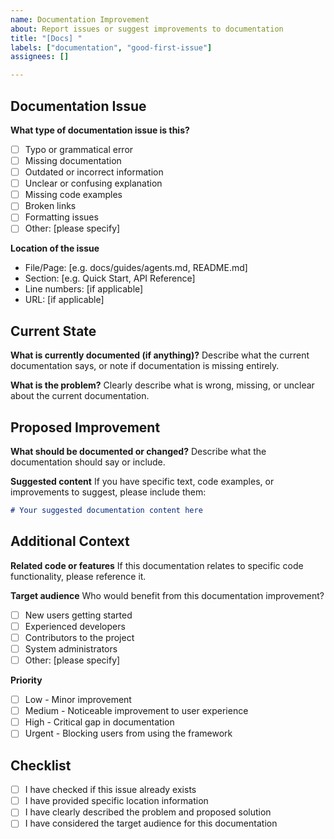 ```yaml
---
name: Documentation Improvement
about: Report issues or suggest improvements to documentation
title: "[Docs] "
labels: ["documentation", "good-first-issue"]
assignees: []

---
```


## Documentation Issue
**What type of documentation issue is this?**
- [ ] Typo or grammatical error
- [ ] Missing documentation
- [ ] Outdated or incorrect information
- [ ] Unclear or confusing explanation
- [ ] Missing code examples
- [ ] Broken links
- [ ] Formatting issues
- [ ] Other: [please specify]

**Location of the issue**
- File/Page: [e.g. docs/guides/agents.md, README.md]
- Section: [e.g. Quick Start, API Reference]
- Line numbers: [if applicable]
- URL: [if applicable]

## Current State
**What is currently documented (if anything)?**
Describe what the current documentation says, or note if documentation is missing entirely.

**What is the problem?**
Clearly describe what is wrong, missing, or unclear about the current documentation.

## Proposed Improvement
**What should be documented or changed?**
Describe what the documentation should say or include.

**Suggested content**
If you have specific text, code examples, or improvements to suggest, please include them:

```markdown
# Your suggested documentation content here
```

## Additional Context
**Related code or features**
If this documentation relates to specific code functionality, please reference it.

**Target audience**
Who would benefit from this documentation improvement?
- [ ] New users getting started
- [ ] Experienced developers
- [ ] Contributors to the project
- [ ] System administrators
- [ ] Other: [please specify]

**Priority**
- [ ] Low - Minor improvement
- [ ] Medium - Noticeable improvement to user experience
- [ ] High - Critical gap in documentation
- [ ] Urgent - Blocking users from using the framework

## Checklist
- [ ] I have checked if this issue already exists
- [ ] I have provided specific location information
- [ ] I have clearly described the problem and proposed solution
- [ ] I have considered the target audience for this documentation